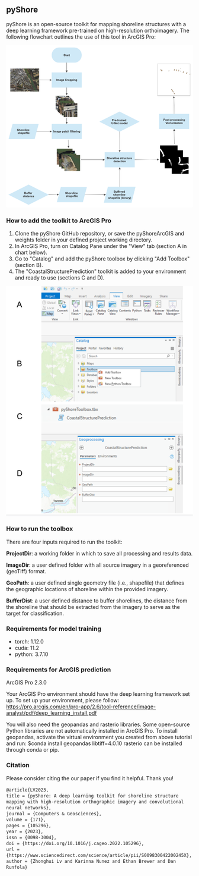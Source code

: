 ## pyShore

pyShore is an open-source toolkit for mapping shoreline structures with a deep learning framework pre-trained on high-resolution orthoimagery. The following flowchart outlines the use of this tool in ArcGIS Pro:

![alt text](images/ArcGIS_flow.jpg)

### How to add the toolkit to ArcGIS Pro
1. Clone the pyShore GitHub repository, or save the pyShoreArcGIS and weights folder in your defined project working directory.
2. In ArcGIS Pro, turn on Catalog Pane under the "View" tab (section A in chart below).
3. Go to "Catalog" and add the pyShore toolbox by clicking "Add Toolbox" (section B). 
4. The "CoastalStructurePrediction" toolkit is added to your environment and ready to use (sections C and D).


![alt text](images/add_pyShore.png)

### How to run the toolbox
There are four inputs required to run the toolkit: 

**ProjectDir**: a working folder in which to save all processing and results data.

**ImageDir**: a user defined folder with all source imagery in a georeferenced (geoTiff) format. 

**GeoPath**: a user defined single geometry file (i.e., shapefile) that defines the geographic locations of shoreline within the provided imagery.

**BufferDist**: a user defined distance to buffer shorelines, the distance from the shoreline that should be extracted from the imagery to serve as the target for classification.



### Requirements for model training
- torch: 1.12.0
- cuda: 11.2
- python: 3.7.10

### Requirements for ArcGIS prediction
ArcGIS Pro 2.3.0

Your ArcGIS Pro environment should have the deep learning framework set up. To set up your environment, please follow: https://pro.arcgis.com/en/pro-app/2.6/tool-reference/image-analyst/pdf/deep_learning_install.pdf

You will also need the geopandas and rasterio libraries. Some open-source Python libraries are not automatically installed in ArcGIS Pro. To install geopandas, activate the virtual environment you created from above tutorial and run:
$conda install geopandas libtiff=4.0.10 rasterio can be installed through conda or pip.


### Citation
Please consider citing the our paper if you find it helpful. Thank you!

```
@article{LV2023,
title = {pyShore: A deep learning toolkit for shoreline structure mapping with high-resolution orthographic imagery and convolutional neural networks},
journal = {Computers & Geosciences},
volume = {171},
pages = {105296},
year = {2023},
issn = {0098-3004},
doi = {https://doi.org/10.1016/j.cageo.2022.105296},
url = {https://www.sciencedirect.com/science/article/pii/S009830042200245X},
author = {Zhonghui Lv and Karinna Nunez and Ethan Brewer and Dan Runfola}
```
